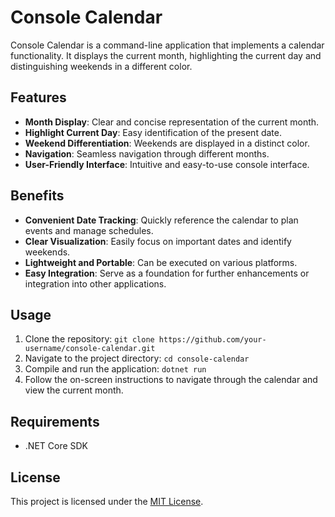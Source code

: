 ﻿# Console Calendar

Console Calendar is a command-line application that implements a calendar functionality. It displays the current month, highlighting the current day and distinguishing weekends in a different color.

## Features

- **Month Display**: Clear and concise representation of the current month.
- **Highlight Current Day**: Easy identification of the present date.
- **Weekend Differentiation**: Weekends are displayed in a distinct color.
- **Navigation**: Seamless navigation through different months.
- **User-Friendly Interface**: Intuitive and easy-to-use console interface.

## Benefits

- **Convenient Date Tracking**: Quickly reference the calendar to plan events and manage schedules.
- **Clear Visualization**: Easily focus on important dates and identify weekends.
- **Lightweight and Portable**: Can be executed on various platforms.
- **Easy Integration**: Serve as a foundation for further enhancements or integration into other applications.

## Usage

1. Clone the repository: `git clone https://github.com/your-username/console-calendar.git`
2. Navigate to the project directory: `cd console-calendar`
3. Compile and run the application: `dotnet run`
4. Follow the on-screen instructions to navigate through the calendar and view the current month.

## Requirements

- .NET Core SDK

## License

This project is licensed under the [MIT License](LICENSE).
